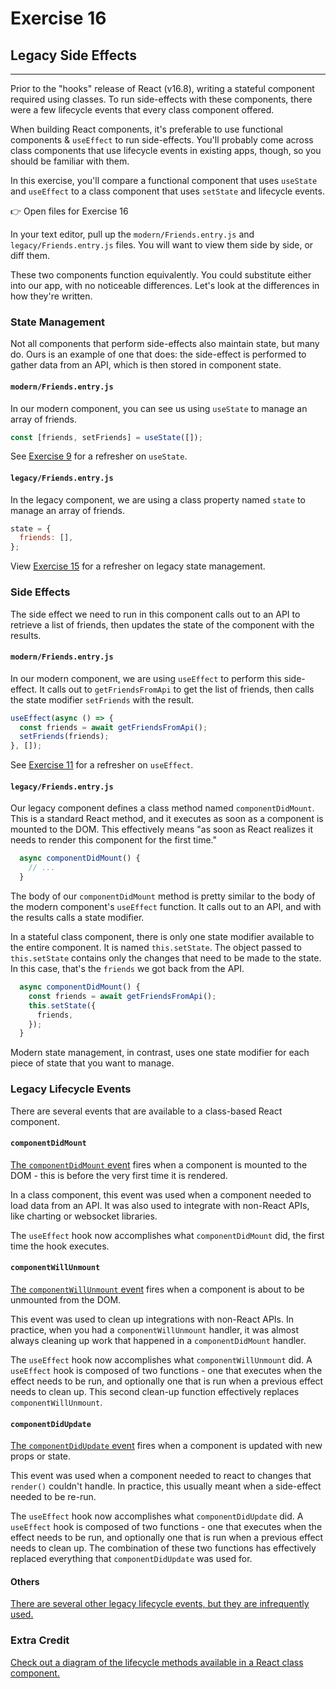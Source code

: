 # Exercise 16

## Legacy Side Effects

---

Prior to the "hooks" release of React (v16.8), writing a stateful component required using classes. To run side-effects with these components, there were a few lifecycle events that every class component offered.

When building React components, it's preferable to use functional components & `useEffect` to run side-effects. You'll probably come across class components that use lifecycle events in existing apps, though, so you should be familiar with them.

In this exercise, you'll compare a functional component that uses `useState` and `useEffect` to a class component that uses `setState` and lifecycle events.

👉 Open files for Exercise 16

In your text editor, pull up the `modern/Friends.entry.js` and `legacy/Friends.entry.js` files. You will want to view them side by side, or diff them.

These two components function equivalently. You could substitute either into our app, with no noticeable differences. Let's look at the differences in how they're written.

### State Management

Not all components that perform side-effects also maintain state, but many do. Ours is an example of one that does: the side-effect is performed to gather data from an API, which is then stored in component state.

#### `modern/Friends.entry.js`

In our modern component, you can see us using `useState` to manage an array of friends.

```jsx
const [friends, setFriends] = useState([]);
```

See [Exercise 9](../exercise-9/README.md) for a refresher on `useState`.

#### `legacy/Friends.entry.js`

In the legacy component, we are using a class property named `state` to manage an array of friends.

```jsx
state = {
  friends: [],
};
```

View [Exercise 15](../exercise-15/README.md) for a refresher on legacy state management.

### Side Effects

The side effect we need to run in this component calls out to an API to retrieve a list of friends, then updates the state of the component with the results.

#### `modern/Friends.entry.js`

In our modern component, we are using `useEffect` to perform this side-effect. It calls out to `getFriendsFromApi` to get the list of friends, then calls the state modifier `setFriends` with the result.

```jsx
useEffect(async () => {
  const friends = await getFriendsFromApi();
  setFriends(friends);
}, []);
```

See [Exercise 11](../exercise-11/README.md) for a refresher on `useEffect`.

#### `legacy/Friends.entry.js`

Our legacy component defines a class method named `componentDidMount`. This is a standard React method, and it executes as soon as a component is mounted to the DOM. This effectively means "as soon as React realizes it needs to render this component for the first time."

```jsx
  async componentDidMount() {
    // ...
  }
```

The body of our `componentDidMount` method is pretty similar to the body of the modern component's `useEffect` function. It calls out to an API, and with the results calls a state modifier.

In a stateful class component, there is only one state modifier available to the entire component. It is named `this.setState`. The object passed to `this.setState` contains only the changes that need to be made to the state. In this case, that's the `friends` we got back from the API.

```jsx
  async componentDidMount() {
    const friends = await getFriendsFromApi();
    this.setState({
      friends,
    });
  }
```

Modern state management, in contrast, uses one state modifier for each piece of state that you want to manage.

### Legacy Lifecycle Events

There are several events that are available to a class-based React component.

#### `componentDidMount`

[The `componentDidMount` event](https://reactjs.org/docs/react-component.html#componentdidmount) fires when a component is mounted to the DOM - this is before the very first time it is rendered.

In a class component, this event was used when a component needed to load data from an API. It was also used to integrate with non-React APIs, like charting or websocket libraries.

The `useEffect` hook now accomplishes what `componentDidMount` did, the first time the hook executes.

#### `componentWillUnmount`

[The `componentWillUnmount` event](https://reactjs.org/docs/react-component.html#componentwillunmount) fires when a component is about to be unmounted from the DOM.

This event was used to clean up integrations with non-React APIs. In practice, when you had a `componentWillUnmount` handler, it was almost always cleaning up work that happened in a `componentDidMount` handler.

The `useEffect` hook now accomplishes what `componentWillUnmount` did. A `useEffect` hook is composed of two functions - one that executes when the effect needs to be run, and optionally one that is run when a previous effect needs to clean up. This second clean-up function effectively replaces `componentWillUnmount`.

#### `componentDidUpdate`

[The `componentDidUpdate` event](https://reactjs.org/docs/react-component.html#componentdidupdate) fires when a component is updated with new props or state.

This event was used when a component needed to react to changes that `render()` couldn't handle. In practice, this usually meant when a side-effect needed to be re-run.

The `useEffect` hook now accomplishes what `componentDidUpdate` did. A `useEffect` hook is composed of two functions - one that executes when the effect needs to be run, and optionally one that is run when a previous effect needs to clean up. The combination of these two functions has effectively replaced everything that `componentDidUpdate` was used for.

#### Others

[There are several other legacy lifecycle events, but they are infrequently used.](https://reactjs.org/docs/react-component.html#rarely-used-lifecycle-methods)

### Extra Credit

[Check out a diagram of the lifecycle methods available in a React class component.](http://projects.wojtekmaj.pl/react-lifecycle-methods-diagram/)
